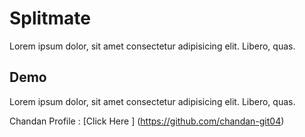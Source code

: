 # Splitmate
Lorem ipsum dolor, sit amet consectetur adipisicing elit. Libero, quas.
## Demo 
Lorem ipsum dolor, sit amet consectetur adipisicing elit. Libero, quas.

Chandan Profile : [Click Here ] (https://github.com/chandan-git04)
